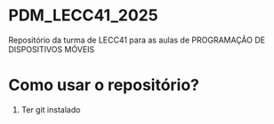 # PDM_LECC41_2025
Repositório da turma de LECC41 para as aulas de PROGRAMAÇÃO DE DISPOSITIVOS  MÓVEIS

# Como usar o repositório?
1. Ter git instalado

